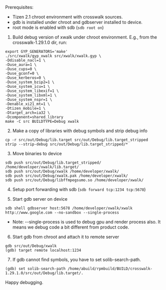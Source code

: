 Prerequisites:
* Tizen 2.1 chroot environment with crosswalk sources.
* gdb is installed under chroot and gdbserver installed to device.
* root mode is enabled with sdb (`sdb root on`)

1. Build debug version of xwalk under chroot environment. E.g., from the crosswalk-1.29.1.0 dir, run:
```
export GYP_GENERATORS='make'
./src/xwalk/gyp_xwalk src/xwalk/xwalk.gyp \
-Ddisable_nacl=1 \
-Duse_aura=1 \
-Duse_cups=0 \
-Duse_gconf=0 \
-Duse_kerberos=0 \
-Duse_system_bzip2=1 \
-Duse_system_icu=1 \
-Duse_system_libexif=1 \
-Duse_system_libxml=1 \
-Duse_system_nspr=1 \
-Denable_xi21_mt=1 \
-Dtizen_mobile=1 \
-Dtarget_arch=ia32 \
-Dcomponent=shared_library
make -C src BUILDTYPE=Debug xwalk
```

2. Make a copy of libraries with debug symbols and strip debug info
```
cp -r src/out/Debug/lib.target src/out/Debug/lib.target_stripped
strip --strip-debug src/out/Debug/lib.target_stripped/*
```

3. Move binaries to device
```
sdb push src/out/Debug/lib.target_stripped/ /home/developer/xwalk/lib.target/
sdb push src/out/Debug/xwalk /home/developer/xwalk/
sdb push src/out/Debug/xwalk.pak /home/developer/xwalk/
sdb push src/out/Debug/libffmpegsumo.so /home/developer/xwalk/
```
4. Setup port forwarding with sdb (`sdb forward tcp:1234 tcp:5678`)

5. Start gdb server on device
```
sdb shell gdbserver host:5678 /home/developer/xwalk/xwalk http://www.google.com --no-sandbox --single-process
```
* Note: --single-process is used to debug gpu and render process also. It means we debug code a bit different from product code.

6. Start gdb from chroot and attach it to remote server
```
gdb src/out/Debug/xwalk
(gdb) target remote localhost:1234
```

7. If gdb cannot find symbols, you have to set solib-search-path.
```
(gdb) set solib-search-path /home/abuild/rpmbuild/BUILD/crosswalk-1.29.1.0/src/out/Debug/lib.target/.
```

Happy debugging.